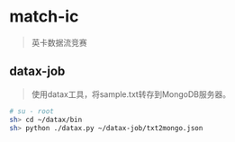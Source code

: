 # match-ic

> 英卡数据流竞赛

## datax-job

> 使用datax工具，将sample.txt转存到MongoDB服务器。

```bash
# su - root
sh> cd ~/datax/bin
sh> python ./datax.py ~/datax-job/txt2mongo.json
```
